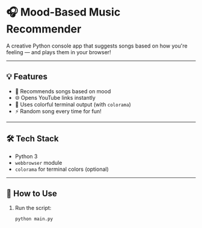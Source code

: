 # 🎧 Mood-Based Music Recommender

A creative Python console app that suggests songs based on how you're feeling — and plays them in your browser!

---

## 💡 Features

- 🎵 Recommends songs based on mood
- 🌐 Opens YouTube links instantly
- 🎨 Uses colorful terminal output (with `colorama`)
- ⚡ Random song every time for fun!

---

## 🛠 Tech Stack

- Python 3
- `webbrowser` module
- `colorama` for terminal colors (optional)

---

## 🧠 How to Use

1. Run the script:
   ```bash
   python main.py
